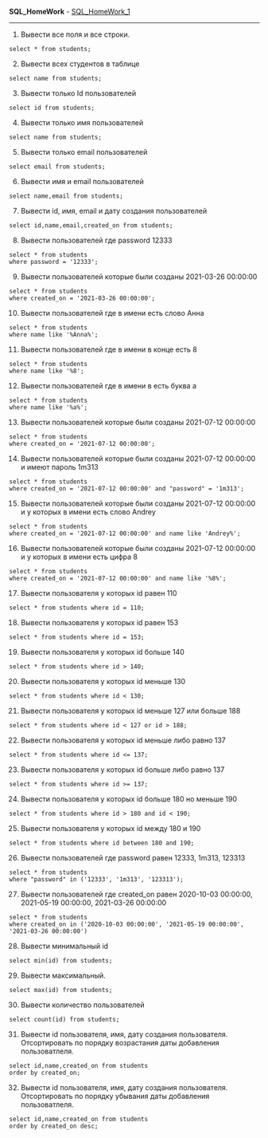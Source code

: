 __SQL_HomeWork__ - [SQL_HomeWork_1](https://github.com/AndreiHeranok/SQL/blob/main/postgreSQL_HW_1.sql)

___


1. Вывести все поля и все строки.

 ```select * from students;```

2. Вывести всех студентов в таблице

``select name from students;``

3. Вывести только Id пользователей

 ```select id from students;``` 

4. Вывести только имя пользователей

 ```select name from students;```

5. Вывести только email пользователей

```select email from students;```

6. Вывести имя и email пользователей

```select name,email from students;```

7. Вывести id, имя, email и дату создания пользователей

```select id,name,email,created_on from students;```

8. Вывести пользователей где password 12333
```
select * from students 
where password = '12333';
```
9. Вывести пользователей которые были созданы 2021-03-26 00:00:00
```
select * from students 
where created_on = '2021-03-26 00:00:00';
```
10. Вывести пользователей где в имени есть слово Анна
```
select * from students 
where name like '%Anna%';
```
11. Вывести пользователей где в имени в конце есть 8
 ```
select * from students 
where name like '%8';
 ```
12. Вывести пользователей где в имени в есть буква а
 ```
select * from students 
where name like '%a%';
 ```
13. Вывести пользователей которые были созданы 2021-07-12 00:00:00
 ```
select * from students 
where created_on = '2021-07-12 00:00:00';
 ```
14. Вывести пользователей которые были созданы 2021-07-12 00:00:00 и имеют пароль 1m313
 ```
select * from students 
where created_on = '2021-07-12 00:00:00' and "password" = '1m313';
```
15. Вывести пользователей которые были созданы 2021-07-12 00:00:00 и у которых в имени есть слово Andrey
 ```
select * from students
where created_on = '2021-07-12 00:00:00' and name like 'Andrey%';
 ```
16. Вывести пользователей которые были созданы 2021-07-12 00:00:00 и у которых в имени есть цифра 8
 ```
select * from students 
where created_on = '2021-07-12 00:00:00' and name like '%8%';
 ```
17. Вывести пользователя у которых id равен 110
 
```select * from students where id = 110;``` 
 
18. Вывести пользователя у которых id равен 153
 
```select * from students where id = 153;```
 
19. Вывести пользователя у которых id больше 140
 
 ```select * from students where id > 140;```
 
20. Вывести пользователя у которых id меньше 130
 
 ```select * from students where id < 130;```
 
21. Вывести пользователя у которых id меньше 127 или больше 188
 
```select * from students where id < 127 or id > 188;```
 
22. Вывести пользователя у которых id меньше либо равно 137
 
 ```select * from students where id <= 137;```
 
23. Вывести пользователя у которых id больше либо равно 137
 
 ```select * from students where id >= 137;```
 
24. Вывести пользователя у которых id больше 180 но меньше 190
 
 ```select * from students where id > 180 and id < 190;```
 
25. Вывести пользователя у которых id между 180 и 190
 
 ```select * from students where id between 180 and 190;```
 
26. Вывести пользователей где password равен 12333, 1m313, 123313
 ```
select * from students
where "password" in ('12333', '1m313', '123313');
```
27. Вывести пользователей где created_on равен 2020-10-03 00:00:00, 2021-05-19 00:00:00, 2021-03-26 00:00:00
 ```
 select * from students 
 where created_on in ('2020-10-03 00:00:00', '2021-05-19 00:00:00', '2021-03-26 00:00:00')
 ```
28. Вывести минимальный id 
 
```select min(id) from students;```
 
29. Вывести максимальный.
 
```select max(id) from students;```

30. Вывести количество пользователей
 
```select count(id) from students;```
 
31. Вывести id пользователя, имя, дату создания пользователя. Отсортировать по порядку возрастания даты добавления пользоватлеля.
 ```
select id,name,created_on from students 
order by created_on;
```
32. Вывести id пользователя, имя, дату создания пользователя. Отсортировать по порядку убывания даты добавления пользоватлеля.
```
select id,name,created_on from students 
order by created_on desc;
```